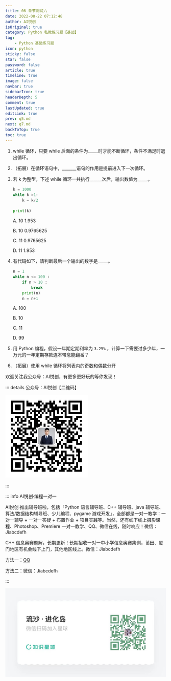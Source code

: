 ```yaml
---
title: 06-章节测试六
date: 2022-08-22 07:12:48
author: AI悦创
isOriginal: true
category: Python 私教练习题【基础】
tag:
    - Python 基础练习题
icon: python
sticky: false
star: false
password: false
article: true
timeline: true
image: false
navbar: true
sidebarIcon: true
headerDepth: 5
comment: true
lastUpdated: true
editLink: true
prev: q5.md
next: q7.md
backToTop: true
toc: true
---
```


1.  while 循环，只要 while 后面的条件为\_\_\_\_\_时才能不断循环，条件不满足时退出循环。
    
2.  （拓展）在循环语句中，\_\_\_\_\_\_\_语句的作用是提前进入下一次循环。
    
3.  若 k 为整型，下述 while 循环一共执行\_\_\_\_\_\_次后，输出数值为\_\_\_\_\_。
    
    ```python
    k = 1000
    while k >1:
        k = k/2
    
    print(k)
    ```
    
    A. 10 1.953 
    
    B. 10 0.9765625 
    
    C. 11 0.9765625 
    
    D. 11 1.953
    
4.  有代码如下，请判断最后一个输出的数字是\_\_\_\_\_。
    
    ```python
    n = 1
    while n <= 100 :
        if n > 10 :
            break
        print(n)
        n = n+1
    ```
    
    A. 100 
    
    B. 10 
    
    C. 11 
    
    D. 99
    
5.  用 Python 编程，假设一年期定期利率为 `3.25%` ，计算一下需要过多少年，一万元的一年定期存款连本带息能翻番？
    
6. （拓展）使用 while 循环将列表内的奇数和偶数分开

欢迎关注我公众号：AI悦创，有更多更好玩的等你发现！

::: details 公众号：AI悦创【二维码】

![](/gzh.jpg)

:::

::: info AI悦创·编程一对一

AI悦创·推出辅导班啦，包括「Python 语言辅导班、C++ 辅导班、java 辅导班、算法/数据结构辅导班、少儿编程、pygame 游戏开发」，全部都是一对一教学：一对一辅导 + 一对一答疑 + 布置作业 + 项目实践等。当然，还有线下线上摄影课程、Photoshop、Premiere 一对一教学、QQ、微信在线，随时响应！微信：Jiabcdefh

C++ 信息奥赛题解，长期更新！长期招收一对一中小学信息奥赛集训，莆田、厦门地区有机会线下上门，其他地区线上。微信：Jiabcdefh

方法一：[QQ](http://wpa.qq.com/msgrd?v=3&uin=1432803776&site=qq&menu=yes)

方法二：微信：Jiabcdefh

:::

![](/zsxq.jpg)